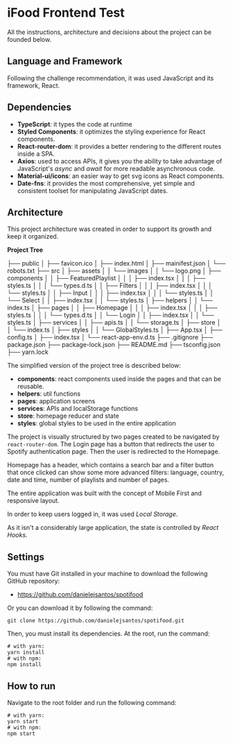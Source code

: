 # iFood Frontend Test

All the instructions, architecture and decisions about the project can be founded below.

## Language and Framework

Following the challenge recommendation, it was used JavaScript and its framework, React.

## Dependencies

- **TypeScript**: it types the code at runtime
- **Styled Components**: it optimizes the styling experience for React components.
- **React-router-dom**: it provides a better rendering to the different routes inside a SPA.
- **Axios**: used to access APIs, it gives you the ability to take advantage of JavaScript's _async_ and _await_ for more readable asynchronous code.
- **Material-ui/icons**: an easier way to get svg icons as React components.
- **Date-fns**: it provides the most comprehensive, yet simple and consistent toolset for manipulating JavaScript dates.

## Architecture

This project architecture was created in order to support its growth and keep it organized.

**Project Tree**

├── public
│ ├── favicon.ico
│ ├── index.html
│ ├── mainifest.json
│ └── robots.txt
├── src
│ ├── assets
│ │ └── images
│ │ └── logo.png
│ ├── components
│ │ ├── FeaturedPlaylist
│ │ │ ├── index.tsx
│ │ │ ├── styles.ts
│ │ │ └── types.d.ts
│ │ ├── Filters
│ │ │ ├── index.tsx
│ │ │ └── styles.ts
│ │ ├── Input
│ │ │ ├── index.tsx
│ │ │ └── styles.ts
│ │ └── Select
│ │ ├── index.tsx
│ │ └── styles.ts
│ ├── helpers
│ │ └── index.ts
│ ├── pages
│ │ ├── Homepage
│ │ │ ├── index.tsx
│ │ │ ├── styles.ts
│ │ │ └── types.d.ts
│ │ └── Login
│ │ ├── index.tsx
│ │ └── styles.ts
│ ├── services
│ │ ├── apis.ts
│ │ └── storage.ts
│ ├── store
│ │ └── index.ts
│ ├── styles
│ │ └── GlobalStyles.ts
│ ├── App.tsx
│ ├── config.ts
│ ├── index.tsx
│ └── react-app-env.d.ts
├── .gitignore
├── package.json
├── package-lock.json
├── README.md
├── tsconfig.json
├── yarn.lock

The simplified version of the project tree is described below:

- **components**: react components used inside the pages and that can be reusable.
- **helpers**: util functions
- **pages**: application screens
- **services**: APIs and localStorage functions
- **store**: homepage reducer and state
- **styles**: global styles to be used in the entire application

The project is visually structured by two pages created to be navigated by `react-router-dom`. The Login page has a button that redirects the user to Spotify authentication page. Then the user is redirected to the Homepage.

Homepage has a header, which contains a search bar and a filter button that once clicked can show some more advanced filters: language, country, date and time, number of playlists and number of pages.

The entire application was built with the concept of Mobile First and responsive layout.

In order to keep users logged in, it was used _Local Storage_.

As it isn't a considerably large application, the state is controlled by _React Hooks_.

## Settings

You must have Git installed in your machine to download the following GitHub repository:

- https://github.com/danielejsantos/spotifood

Or you can download it by following the command:

`git clone https://github.com/danielejsantos/spotifood.git`

Then, you must install its dependencies. At the root, run the command:

```
# with yarn:
yarn install
# with npm:
npm install
```

## How to run

Navigate to the root folder and run the following command:

```
# with yarn:
yarn start
# with npm:
npm start
```
